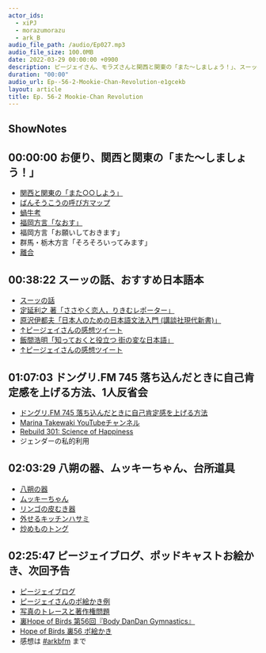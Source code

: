 ```yaml
---
actor_ids:
  - xiPJ
  - morazumorazu
  - ark_B
audio_file_path: /audio/Ep027.mp3
audio_file_size: 100.0MB
date: 2022-03-29 00:00:00 +0900
description: ピージェイさん、モラズさんと関西と関東の「また〜しましょう！」、スーッの話、おすすめ日本語本、落ち込んだときに自己肯定感を上げる方法、八朔の器、ムッキーちゃんなどについて話しました。
duration: "00:00"
audio_url: Ep--56-2-Mookie-Chan-Revolution-e1gcekb
layout: article
title: Ep. 56-2 Mookie-Chan Revolution
---
```

## ShowNotes

## 00:00:00 お便り、関西と関東の「また〜しましょう！」

* [関西と関東の「また○○しよう」](https://finders.me/articles.php?id=669)
* [ばんそうこうの呼び方マップ](https://www.aso-pharm.co.jp/map/)
* [蝸牛考](https://ja.wikipedia.org/wiki/%E8%9D%B8%E7%89%9B%E8%80%83)
* [福岡方言「なおす」](https://fukuoka-touch.net/hakataben)
* 福岡方言「お願いしておきます」
* 群馬・栃木方言「そろそろいってみます」
* [離合](https://j-town.net/2014/04/15125093.html?p=all)

## 00:38:22 スーッの話、おすすめ日本語本

* [スーッの話](https://twitter.com/xiPJ/status/1499684047705886720?s=20&t=FGWkqTttdW6KTUL7Bxfbig)
* [定延利之 著「ささやく恋人，りきむレポーター」](https://www.iwanami.co.jp/book/b257700.html)
* [原沢伊都夫「日本人のための日本語文法入門 (講談社現代新書)」](https://amzn.to/3iIkAnr) 
* [↑ピージェイさんの感想ツイート](https://twitter.com/xiPJ/status/1270369890940055553?s=20&t=mcu3KOagqgbr5cc2h7mQJA)
* [飯間浩明「知っておくと役立つ 街の変な日本語」](https://amzn.to/3wEP81o) [](https://www.amazon.co.jp/dp/B0814BX5HW) 
* [↑ピージェイさんの感想ツイート](https://twitter.com/xiPJ/status/1210930759483002880)

## 01:07:03 ドングリ.FM 745 落ち込んだときに自己肯定感を上げる方法、1人反省会

* [ドングリ.FM 745 落ち込んだときに自己肯定感を上げる方法](https://donguri.fm/n/naac74518bc40)
* [Marina Takewaki YouTubeチャンネル](https://www.youtube.com/channel/UCw7HTQv0F4CB9zGRhqosYsg)
* [Rebuild 301: Science of Happiness](https://rebuild.fm/301/)
* ジェンダーの私的利用

## 02:03:29 八朔の器、ムッキーちゃん、台所道具

* [八朔の器](https://twitter.com/xiPJ/status/1493958157739053058?s=20&t=QTRWHAlNqmAofnCXrwfW6w)
* [ムッキーちゃん](https://amzn.to/3ICTatL) 
* [リンゴの皮むき器](https://amzn.to/3uvKwIu)
* [外せるキッチンハサミ](https://amzn.to/35k3FVe)
* [炒めものトング](https://amzn.to/3IKuuQ2)

## 02:25:47 ピージェイブログ、ポッドキャストお絵かき、次回予告

* [ピージェイブログ](https://isomocha.hatenablog.com/)
* [ピージェイさんのポ絵かき例](https://twitter.com/xiPJ/status/1506251507846443011?s=20&t=ZkYuhr-Zeceizl2sC1HC3g)
* [写真のトレースと著作権問題](https://cgworld.jp/feature/1903-kenrinohon.html)
* [裏Hope of Birds 第56回『Body DanDan Gymnastics』](https://twitter.com/birds_hope/status/1494259492552273920?s=20&t=etMKgACzh0Rsws3bbQC3Jg)
* [Hope of Birds 裏56 ポ絵かき](https://twitter.com/xiPJ/status/1494610826593902596?s=20&t=etMKgACzh0Rsws3bbQC3Jg)
* 感想は [#arkbfm](https://twitter.com/hashtag/arkbfm) まで